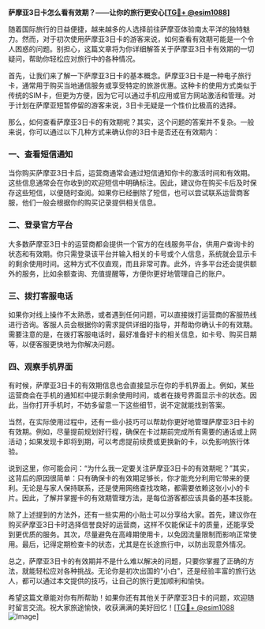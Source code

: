 **萨摩亚3日卡怎么看有效期？——让你的旅行更安心[[TG💪+ @esim1088](https://t.me/s/esim1088)]**

随着国际旅行的日益便捷，越来越多的人选择前往萨摩亚体验南太平洋的独特魅力。然而，对于初次使用萨摩亚3日卡的游客来说，如何查看有效期可能是一个令人困惑的问题。别担心，这篇文章将为你详细解答关于萨摩亚3日卡有效期的一切疑问，帮助你轻松应对旅行中的各种情况。

首先，让我们来了解一下萨摩亚3日卡的基本概念。萨摩亚3日卡是一种电子旅行卡，通常用于购买当地通信服务或享受特定的旅游优惠。这种卡的使用方式类似于传统的SIM卡，但更为方便，因为它可以通过手机应用或官方网站激活和管理。对于计划在萨摩亚短暂停留的游客来说，3日卡无疑是一个性价比极高的选择。

那么，如何查看萨摩亚3日卡的有效期呢？其实，这个问题的答案并不复杂。一般来说，你可以通过以下几种方式来确认你的3日卡是否还在有效期内：

### **一、查看短信通知**
当你购买萨摩亚3日卡后，运营商通常会通过短信通知你卡的激活时间和有效期。这些信息通常会在你收到的欢迎短信中明确标注。因此，建议你在购买卡后及时保存这些短信，以便随时查阅。如果你已经删除了短信，也可以尝试联系运营商客服，他们一般会根据你的购买记录提供相关信息。

### **二、登录官方平台**
大多数萨摩亚3日卡的运营商都会提供一个官方的在线服务平台，供用户查询卡的状态和有效期。你只需登录该平台并输入相关的卡号或个人信息，系统就会显示卡的剩余使用时间。这种方式不仅直观，而且非常可靠。此外，许多平台还会提供额外的服务，比如余额查询、充值提醒等，方便你更好地管理自己的账户。

### **三、拨打客服电话**
如果你对线上操作不太熟悉，或者遇到任何问题，可以直接拨打运营商的客服热线进行咨询。客服人员会根据你的需求提供详细的指导，并帮助你确认卡的有效期。需要注意的是，在拨打客服电话时，最好准备好卡的相关信息，如卡号、购买日期等，以便客服更快地为你解决问题。

### **四、观察手机界面**
有时候，萨摩亚3日卡的有效期信息也会直接显示在你的手机界面上。例如，某些运营商会在手机的通知栏中提示剩余使用时间，或者在拨号界面显示卡的状态。因此，当你打开手机时，不妨多留意一下这些细节，说不定就能找到答案。

当然，在实际使用过程中，还有一些小技巧可以帮助你更好地管理萨摩亚3日卡的有效期。例如，尽量提前规划好行程，确保在卡过期前完成所有需要的通话或上网活动；如果发现卡即将到期，可以考虑提前续费或更换新的卡，以免影响旅行体验。

说到这里，你可能会问：“为什么我一定要关注萨摩亚3日卡的有效期呢？”其实，这背后的原因很简单：只有确保卡的有效期足够长，你才能充分利用它带来的便利。无论是与家人保持联系，还是使用网络查找攻略，都需要依赖这张小小的卡片。因此，了解并掌握卡的有效期管理方法，是每位游客都应该具备的基本技能。

除了上述提到的方法外，还有一些实用的小贴士可以分享给大家。首先，建议你在购买萨摩亚3日卡时选择信誉良好的运营商，这样不仅能保证卡的质量，还能享受到更优质的服务。其次，尽量避免在高峰期使用卡，以免因流量限制而影响正常使用。最后，记得定期检查卡的状态，尤其是在长途旅行中，以防出现意外情况。

总之，萨摩亚3日卡的有效期并不是什么难以解决的问题，只要你掌握了正确的方法，就能轻松应对各种挑战。无论你是初次出国的“小白”，还是经验丰富的旅行达人，都可以通过本文提供的技巧，让自己的旅行更加顺利和愉快。

希望这篇文章能对你有所帮助！如果你还有其他关于萨摩亚3日卡的问题，欢迎随时留言交流。祝大家旅途愉快，收获满满的美好回忆！[[TG💪+ @esim1088](https://t.me/s/esim1088) ![Image](https://i.postimg.cc/4NQfJmqS/Snipaste-2025-05-13-00-14-12.png)]